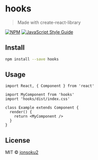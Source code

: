 # hooks

> Made with create-react-library

[![NPM](https://img.shields.io/npm/v/hooks.svg)](https://www.npmjs.com/package/hooks) [![JavaScript Style Guide](https://img.shields.io/badge/code_style-standard-brightgreen.svg)](https://standardjs.com)

## Install

```bash
npm install --save hooks
```

## Usage

```tsx
import React, { Component } from 'react'

import MyComponent from 'hooks'
import 'hooks/dist/index.css'

class Example extends Component {
  render() {
    return <MyComponent />
  }
}
```

## License

MIT © [jonsoku2](https://github.com/jonsoku2)
